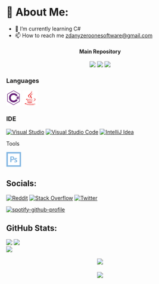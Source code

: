 # 💫 About Me:
 - 🌱 I’m currently learning C#
 - 📫 How to reach me zdanyzeroonesoftware@gmail.com

<div align="center">
<h4>Main Repository</h4>
<a href="https://github.com/zDany01/WindowsITimeSync"><img src="https://github-readme-stats.vercel.app/api/pin/?username=zDany01&theme=dark&hide_border=true&repo=WindowsITimeSync"></a>
<a href="https://github.com/zDany01/Minecraft-Settings-Saver"><img src="https://github-readme-stats.vercel.app/api/pin/?username=zDany01&theme=dark&hide_border=true&repo=Minecraft-Settings-Saver"></a>
 <a href="https://github.com/zDany01/CrossTacToe"><img src="https://github-readme-stats.vercel.app/api/pin/?username=zDany01&theme=dark&hide_border=true&repo=CrossTacToe"></a>
</div>

### Languages
<p align="left">
 <img src="https://raw.githubusercontent.com/devicons/devicon/master/icons/csharp/csharp-line.svg" alt="csharp" width="40" height="40"/>
 <img src="https://raw.githubusercontent.com/devicons/devicon/master/icons/java/java-plain.svg" alt="java" width="40" height="40"/>
</p>

### IDE
<p align="left">
 <a href="https://visualstudio.microsoft.com/" target="_blank"><img src="https://img.shields.io/badge/Visual_Studio-5C2D91?style=for-the-badge&logo=visual%20studio&logoColor=white" alt="Visual Studio"/></a>  
 <a href="https://code.visualstudio.com/Download" target="_blank"><img src="https://img.shields.io/badge/VSCode-0078D4?style=for-the-badge&logo=visual%20studio%20code&logoColor=white" alt="Visual Studio Code"/></a>
 <a href="https://www.jetbrains.com/idea/" target="_blank"><img src="https://img.shields.io/badge/IntelliJ_IDEA-000000.svg?style=for-the-badge&logo=intellij-idea&logoColor=white" alt="IntelliJ Idea"/></a>  
 
</p
 
### Tools
<p align="left">
<a href="https://www.photoshop.com" target="_blank"><img src="https://raw.githubusercontent.com/devicons/devicon/master/icons/photoshop/photoshop-line.svg" alt="photoshop" width="40" height="40"/></a> 
</p>

## Socials:
[![Reddit](https://img.shields.io/badge/Reddit-%23FF4500.svg?logo=Reddit&logoColor=white)](https://reddit.com/user/zDany01_)
[![Stack Overflow](https://img.shields.io/badge/-Stackoverflow-FE7A16?logo=stack-overflow&logoColor=white)](https://stackoverflow.com/users/11734095)
[![Twitter](https://img.shields.io/badge/Twitter-%231DA1F2.svg?logo=Twitter&logoColor=white)](https://twitter.com/zDany01_) 

[![spotify-github-profile](https://spotify-github-profile.vercel.app/api/view?uid=21zlqo3wjwalqgvz5glx3j3gq&cover_image=true&theme=novatorem&show_offline=false&bar_color=b14e4e&bar_color_cover=false)](https://spotify-github-profile.vercel.app/api/view?uid=21zlqo3wjwalqgvz5glx3j3gq&redirect=true)

## GitHub Stats:
![](https://github-readme-stats.vercel.app/api?username=zDany01&theme=dark&hide_border=true&include_all_commits=false&count_private=true)
![](https://github-readme-streak-stats.herokuapp.com/?user=zDany01&theme=dark&hide_border=true)<br/>
![](https://github-readme-stats.vercel.app/api/top-langs/?username=zDany01&theme=dark&hide_border=true&include_all_commits=false&count_private=true&layout=compact)
<div align="center">
  <img src="https://github-profile-trophy.vercel.app/?username=zDany01&theme=onedark&no-frame=false&no-bg=true&margin-w=4">
</div>
<br>
<div align="center"><img src="https://komarev.com/ghpvc/?username=zDany01&style=plastic"></div>

